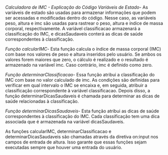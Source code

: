 _Calculadora de IMC - Explicação do Código_
_Variáveis de Estado_-
As variáveis de estado são usadas para armazenar informações que podem ser acessadas e modificadas dentro do código. Nesse caso, as variáveis peso, altura e imc são usadas para rastrear o peso, altura e índice de massa corporal, respectivamente. A variável classificacao armazenará a classificação do IMC, e dicasSaudaveis conterá as dicas de saúde correspondentes à classificação.

_Função calcularIMC_-
Esta função calcula o índice de massa corporal (IMC) com base nos valores de peso e altura inseridos pelo usuário. Se ambos os valores forem maiores que zero, o cálculo é realizado e o resultado é armazenado na variável imc. Caso contrário, imc é definido como zero.

_Função determinarClassificacao_-
Essa função atribui a classificação do IMC com base no valor calculado de imc. As condições são definidas para verificar em qual intervalo o IMC se encaixa e, em seguida, atribuir a classificação correspondente à variável classificacao. Depois disso, a função determinarDicasSaudaveis é chamada para determinar as dicas de saúde relacionadas à classificação.

_Função determinarDicasSaudaveis_-
Esta função atribui as dicas de saúde correspondentes à classificação do IMC. Cada classificação tem uma dica associada que é armazenada na variável dicasSaudaveis.

As funções calcularIMC, determinarClassificacao e determinarDicasSaudaveis são chamadas através da diretiva on:input nos campos de entrada de altura. Isso garante que essas funções sejam executadas sempre que houver uma entrada do usuário.
